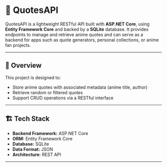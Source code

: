 # 📘 QuotesAPI

QuotesAPI is a lightweight RESTful API built with **ASP.NET Core**, using **Entity Framework Core** and backed by a **SQLite** database. It provides endpoints to manage and retrieve anime quotes and can serve as a backend for apps such as quote generators, personal collections, or anime fan projects.

---

## 🧠 Overview

This project is designed to:
- Store anime quotes with associated metadata (anime title, author)
- Retrieve random or filtered quotes
- Support CRUD operations via a RESTful interface

---

## 🏗️ Tech Stack

- **Backend Framework:** ASP.NET Core
- **ORM:** Entity Framework Core
- **Database:** SQLite
- **Data Format:** JSON
- **Architecture:** REST API

---
